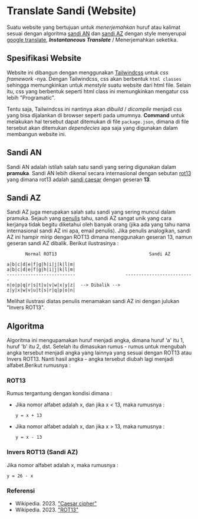# Translate Sandi (Website)
Suatu website yang bertujuan untuk *menerjemahkan* huruf atau kalimat sesuai dengan algoritma [sandi AN](https://github.com/qois51/translate-sandi/tree/main#sandi-an) dan [sandi AZ](https://github.com/qois51/translate-sandi/tree/main#sandi-az) dengan style menyerupai [google translate](https://translate.google.com/), ***Instantaneous Translate*** /  Menerjemahkan seketika.

## Spesifikasi Website
Website ini dibangun dengan menggunakan [Tailwindcss](https://tailwindcss.com/) untuk *css framework* -nya. Dengan Tailwindcss, css akan berbentuk `html classes` sehingga memungkinkan untuk *menstyle* suatu website dari html file. Selain itu, css yang berbentuk seperti html class ini memungkinkan mengatur css lebih "Programatic".

Tentu saja, Tailwindcss ini nantinya akan *dibuild* / *dicompile* menjadi css yang bisa dijalankan di browser seperti pada umumnya. **Command** untuk melakukan hal tersebut dapat ditemukan di file `package.json`, dimana di file tersebut akan ditemukan *dependecies* apa saja yang digunakan dalam membangun website ini.

## Sandi AN
Sandi AN adalah istilah salah satu sandi yang sering digunakan dalam **pramuka**. Sandi AN lebih dikenal secara internasional dengan sebutan [rot13](https://en.wikipedia.org/wiki/ROT13) yang dimana rot13 adalah [sandi caesar](https://en.wikipedia.org/wiki/Caesar_cipher) dengan geseran **13**.

## Sandi AZ
Sandi AZ juga merupakan salah satu sandi yang sering muncul dalam pramuka. Sejauh yang [penulis](https://github.com/qois51) tahu, sandi AZ sangat unik yang cara kerjanya tidak begitu diketahui oleh banyak orang (jika ada yang tahu nama internasional sandi AZ ini apa, email penulis). Jika penulis analogikan, sandi AZ ini hampir mirip dengan ROT13 dimana menggunakan geseran 13, namun geseran sandi AZ dibalik. Berikut ilustrasinya :
```
       Normal ROT13                                   Sandi AZ

a|b|c|d|e|f|g|h|i|j|k|l|m|                   a|b|c|d|e|f|g|h|i|j|k|l|m|
--------------------------                   --------------------------
n|o|p|q|r|s|t|u|v|w|x|y|z|  --> Dibalik -->  z|y|x|w|v|u|t|s|r|q|p|o|n|

```
Melihat ilustrasi diatas penulis menamakan sandi AZ ini dengan julukan "Invers ROT13".

## Algoritma
Algoritma ini mengupamakan huruf menjadi angka, dimana huruf 'a' itu 1, huruf 'b' itu 2, dst. Setelah itu dimasukan rumus - rumus untuk mengubah angka tersebut menjadi angka yang lainnya yang sesuai dengan ROT13 atau Invers ROT13. Nanti hasil angka - angka tersebut diubah lagi menjadi alfabet.Berikut rumusnya :

### ROT13
Rumus tergantung dengan kondisi dimana :
* Jika nomor alfabet adalah x, dan jika x < 13, maka rumusnya :
  ```
  y = x + 13
  ```
* Jika nomor alfabet adalah x, dan jika x > 13, maka rumusnya :
  ```
  y = x - 13
  ```

### Invers ROT13 (Sandi AZ)
Jika nomor alfabet adalah x, maka rumusnya :
```
y = 26 - x
```

### Referensi
* Wikipedia. 2023. ["Caesar cipher"](https://en.wikipedia.org/wiki/Caesar_cipher)
* Wikipedia. 2023. ["ROT13"](https://en.wikipedia.org/wiki/ROT13)
